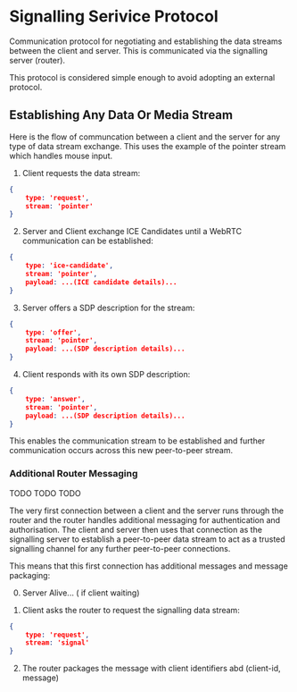 
# Signalling Serivice Protocol

Communication protocol for negotiating and establishing the data streams between the client and server. This is communicated via the signalling server (router).

This protocol is considered simple enough to avoid adopting an external protocol.

## Establishing Any Data Or Media Stream

Here is the flow of communcation between a client and the server for any type of data stream exchange. This uses the example of the pointer stream which handles mouse input.

1. Client requests the data stream:
```json
{
    type: 'request',
    stream: 'pointer'
}
```
2. Server and Client exchange ICE Candidates until a WebRTC communication can be established:
```json
{
    type: 'ice-candidate',
    stream: 'pointer',
    payload: ...(ICE candidate details)...
}
```
3. Server offers a SDP description for the stream:
```json
{
    type: 'offer',
    stream: 'pointer',
    payload: ...(SDP description details)...
}
```
4. Client responds with its own SDP description:
```json
{
    type: 'answer',
    stream: 'pointer',
    payload: ...(SDP description details)...
}
```

This enables the communication stream to be established and further communication occurs across this new peer-to-peer stream.

### Additional Router Messaging

TODO TODO TODO


The very first connection between a client and the server runs through the router and the router handles additional messaging for authentication and authorisation. The client and server then uses that connection as the signalling server to establish a peer-to-peer data stream to act as a trusted signalling channel for any further peer-to-peer connections.

This means that this first connection has additional messages and message packaging:

0. Server Alive... ( if client waiting)

1. Client asks the router to request the signalling data stream:
```json
{
    type: 'request',
    stream: 'signal'
}
```
2. The router packages the message with client identifiers abd  (client-id, message)